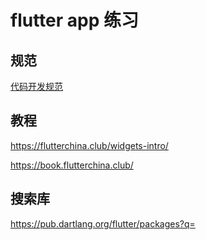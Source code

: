 # flutter app 练习

## 规范

[代码开发规范](代码开发规范.md)

## 教程

https://flutterchina.club/widgets-intro/

https://book.flutterchina.club/



## 搜索库

https://pub.dartlang.org/flutter/packages?q=
